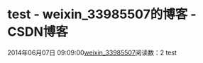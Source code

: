 # test - weixin_33985507的博客 - CSDN博客
2014年06月07日 09:09:00[weixin_33985507](https://me.csdn.net/weixin_33985507)阅读数：2
test
